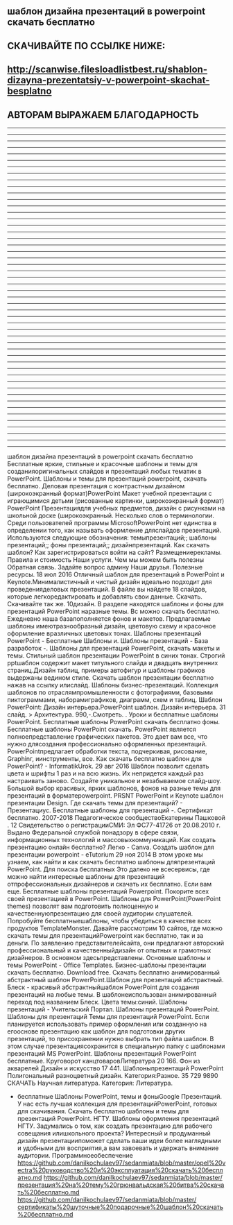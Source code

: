 шаблон дизайна презентаций в powerpoint скачать бесплатно
--------------------------------------------------
СКАЧИВАЙТЕ ПО ССЫЛКЕ НИЖЕ:
--------------------------------------------------
http://scanwise.filesloadlistbest.ru/shablon-dizayna-prezentatsiy-v-powerpoint-skachat-besplatno
--------------------------------------------------
АВТОРАМ ВЫРАЖАЕМ БЛАГОДАРНОСТЬ
--------------------------------------------------
--------------------------------------------------
--------------------------------------------------
--------------------------------------------------
--------------------------------------------------
--------------------------------------------------
--------------------------------------------------
--------------------------------------------------
--------------------------------------------------
--------------------------------------------------
--------------------------------------------------
--------------------------------------------------
--------------------------------------------------
--------------------------------------------------
--------------------------------------------------
--------------------------------------------------
--------------------------------------------------
--------------------------------------------------
--------------------------------------------------
--------------------------------------------------
--------------------------------------------------
--------------------------------------------------
--------------------------------------------------
--------------------------------------------------
--------------------------------------------------
--------------------------------------------------
--------------------------------------------------
--------------------------------------------------
--------------------------------------------------
--------------------------------------------------
--------------------------------------------------
--------------------------------------------------
--------------------------------------------------
--------------------------------------------------
--------------------------------------------------
--------------------------------------------------
--------------------------------------------------
--------------------------------------------------
--------------------------------------------------
--------------------------------------------------
--------------------------------------------------
--------------------------------------------------
--------------------------------------------------
--------------------------------------------------
--------------------------------------------------
--------------------------------------------------
--------------------------------------------------
--------------------------------------------------
--------------------------------------------------
--------------------------------------------------
--------------------------------------------------
шаблон дизайна презентаций в powerpoint скачать бесплатно Бесплатные яркие, стильные и красочные шаблоны и темы для созданияоригинальных слайдов и презентаций любых тематик в PowerPoint. Шаблоны и темы для презентаций powerpoint, скачать бесплатно. Деловая презентация с контрастным дизайном (широкоэкранный формат)PowerPoint  Макет учебной презентации с играющимися детьми (рисованные картинки, широкоэкранный формат) PowerPoint  Презентациядля учебных предметов, дизайн с рисунками на школьной доске (широкоэкранный. Несколько слов о терминологии. Среди пользователей программы MicrosoftPowerPoint нет единства в определении того, как называть оформление дляслайдов презентаций. Используются следующие обозначения: темыпрезентаций;; шаблоны презентаций;; фоны презентаций;; дизайнпрезентаций. Как скачать шаблон? Как зарегистрироваться  войти на сайт? Размещениерекламы. Правила и стоимость  Наши услуги. Чем мы можем быть полезны Обратная связь. Задайте вопрос админу  Наши друзья. Полезные ресурсы. 18 июл 2016  Отличный шаблон для презентаций в PowerPoint и Keynote.Минималистичный и чистый дизайн идеально подходит для проведенияделовых презентаций. В файле вы найдете 18 слайдов, которые легкоредактировать и добавлять свои данные. Скачать. Скачивайте так же. 10дизайн. В разделе находятся шаблоны и фоны для презентаций PowerPoint наразные темы.  Вс можно скачать бесплатно. Ежедневно наша базапополняется  фонов и макетов. Предлагаемые шаблоны имеютразнообразный дизайн, цветовую схему и красочное оформление вразличных цветовых тонах. Шаблоны презентаций PowerPoint - Бесплатные Шаблоны и. Шаблоны презентаций - База разработок  -. Шаблоны для презентаций PowerPoint, скачать макеты и темы. Стильный шаблон презентации PowerPoint в синих тонах. Строгий pptшаблон содержит макет титульного слайда и двадцать внутренних страниц.Дизайн таблиц, примеры автофигур и шаблоны графиков выдержаны ведином стиле. Скачать шаблон презентации бесплатно нажав на ссылку илислайд. Шаблоны бизнес-презентаций. Коллекция шаблонов по отраслямпромышленности с фотографиями, базовыми пиктограммами, наборамиграфиков, диаграмм, схем и таблиц. Шаблон PowerPoint: Дизайн интерьера.PowerPoint шаблон. Дизайн интерьера. 31 слайд. > Архитектура. 990,-.Смотреть.
. Уроки и бесплатные шаблоны PowerPoint. Бесплатные шаблоны PowerPoint скачать бесплатно фоны. Бесплатные шаблоны PowerPoint скачать. PowerPoint является полноепредставление графических пакетов. Это дает вам все, что нужно длясоздания профессионально оформленных презентаций. PowerPointпредлагает обработки текста, подчеркивая, рисование, Graphinг, иинструменты, все. Как скачать бесплатно шаблон для PowerPoint? - InformatikUrok. 29 авг 2016  Шаблон позволит сделать цвета и шрифты 1 раз и на всю жизнь. Их непридется каждый раз настраивать заново. Создайте уникальное и незабываемое слайд-шоу. Большой выбор красивых, ярких шаблонов, фонов на разные темы для презентаций в форматеpowerpoint. PRSNT  PowerPoint и Keynote шаблон презентации  Design. Где скачать темы для презентаций? - Презентациус. Бесплатные шаблоны для презентаций -. Сертификат  бесплатно. 2007-2018 Педагогическое сообществоЕкатерины Пашковой  . 12 Свидетельство о регистрацииСМИ: Эл ФС77-41726 от 20.08.2010 г. Выдано Федеральной службой понадзору в сфере связи, информационных технологий и массовыхкоммуникаций. Как создать презентацию онлайн бесплатно? Легко  - Canva. Создать шаблон для презентации powerpoint - eTutorium
29 ноя 2014  В этом уроке мы узнаем, как найти и как скачать бесплатно шаблоны дляпрезентаций PowerPoint. Для поиска бесплатных  Это далеко не всесервисы, где можно найти интересные шаблоны для презентаций отпрофессиональных дизайнеров и скачать их бесплатно. Если вам еще. Бесплатные шаблоны презентаций Powerpoint. Покорите всех своей презентацией в PowerPoint.  Шаблоны для PowerPoint(PowerPoint themes) позволят вам подготовить полноценную и качественнуюпрезентацию для своей аудитории слушателей.  Попробуйте бесплатныешаблоны, чтобы убедиться в качестве всех продуктов TemplateMonster. Давайте рассмотрим 10 сайтов, где можно скачать темы для презентацийPowerpoint как бесплатно, так и за деньги.  По заявлению представителейсайта, они предлагают авторский профессиональный и качественныйдизайн от опытных и грамотных дизайнеров. В основном здесьпредставлены. Основные шаблоны и темы PowerPoint - Office Templates. Бизнес-шаблоны презентации скачать бесплатно. Download free. Скачать бесплатно анимированный абстрактный шаблон PowerPoint.Шаблон для презентаций абстрактный. Блеск - красивый абстрактныйшаблон PowerPoint для создания презентаций на любые темы. В шаблонеиспользован анимированный переход под названием Блеск. Цвета темы:синий. Шаблоны презентаций - Учительский Портал. Шаблоны презентаций PowerPoint. Шаблоны для презентаций  Темы для презентаций PowerPoint. Если планируется использовать пример оформления или созданную на егооснове презентацию как шаблон для подготовки других презентаций, то присохранении нужно выбрать тип файла  шаблон. В этом случае презентациясохранится в специальную папку с шаблонами презентаций MS PowerPoint. Шаблоны презентаций PowerPoint бесплатные.  Круговорот канцтоваровЛитература 20 166. Фон из акварелей Дизайн и искусство 17 441. Шаблоныпрезентаций PowerPoint  Полигональный разноцветный дизайн. Категория:Разное. 35 729 9890 СКАЧАТЬ  Научная литература. Категория: Литература.
- бесплатные Шаблоны PowerPoint, темы и фоныGoogle Презентаций. У нас есть лучшая коллекция для презентацийPowerPoint, готовых для скачивания. Скачать бесплатно шаблоны и темы для презентаций PowerPoint. НГТУ. Шаблоны оформления презентаций НГТУ. Задумались о том, как создать презентацию для рабочего совещания илишкольного проекта? Интересный и продуманный дизайн презентациипоможет сделать ваши идеи более наглядными и удобными для восприятия,а вам  завоевать и удержать внимание аудитории. Программноеобеспечение
https://github.com/danilkochulaev97/sedanmiata/blob/master/opel%20vectra%20руководство%20и%20эксплуатация%20скачать%20бесплатно.md
https://github.com/danilkochulaev97/sedanmiata/blob/master/презентация%20на%20тему%20грюнвальдская%20битва%20скачать%20бесплатно.md
https://github.com/danilkochulaev97/sedanmiata/blob/master/сертификаты%20шуточные%20подарочные%20шаблон%20скачать%20бесплатно.md